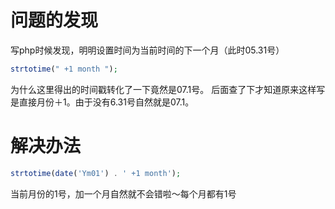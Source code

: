 # 问题的发现
写php时候发现，明明设置时间为当前时间的下一个月（此时05.31号）
```php
strtotime(" +1 month ");
```

为什么这里得出的时间戳转化了一下竟然是07.1号。 
后面查了下才知道原来这样写是直接月份＋1。由于没有6.31号自然就是07.1。

# 解决办法
```php
strtotime(date('Ym01') . ' +1 month');
```

当前月份的1号，加一个月自然就不会错啦～每个月都有1号
